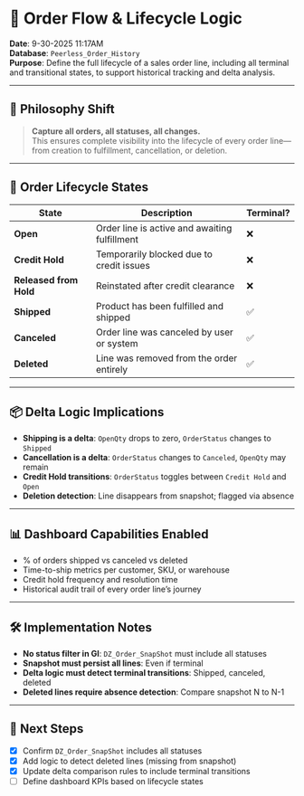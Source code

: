 # 🔄 Order Flow & Lifecycle Logic  
**Date**: 9-30-2025 11:17AM  
**Database**: `Peerless_Order_History`  
**Purpose**: Define the full lifecycle of a sales order line, including all terminal and transitional states, to support historical tracking and delta analysis.

---

## 🧠 Philosophy Shift

> **Capture all orders, all statuses, all changes.**  
> This ensures complete visibility into the lifecycle of every order line—from creation to fulfillment, cancellation, or deletion.

---

## 🧱 Order Lifecycle States

| State | Description | Terminal? |
|-------|-------------|-----------|
| **Open** | Order line is active and awaiting fulfillment | ❌ |
| **Credit Hold** | Temporarily blocked due to credit issues | ❌ |
| **Released from Hold** | Reinstated after credit clearance | ❌ |
| **Shipped** | Product has been fulfilled and shipped | ✅ |
| **Canceled** | Order line was canceled by user or system | ✅ |
| **Deleted** | Line was removed from the order entirely | ✅ |

---

## 📦 Delta Logic Implications

- **Shipping is a delta**: `OpenQty` drops to zero, `OrderStatus` changes to `Shipped`
- **Cancellation is a delta**: `OrderStatus` changes to `Canceled`, `OpenQty` may remain
- **Credit Hold transitions**: `OrderStatus` toggles between `Credit Hold` and `Open`
- **Deletion detection**: Line disappears from snapshot; flagged via absence

---

## 📊 Dashboard Capabilities Enabled

- % of orders shipped vs canceled vs deleted
- Time-to-ship metrics per customer, SKU, or warehouse
- Credit hold frequency and resolution time
- Historical audit trail of every order line’s journey

---

## 🛠 Implementation Notes

- **No status filter in GI**: `DZ_Order_SnapShot` must include all statuses
- **Snapshot must persist all lines**: Even if terminal
- **Delta logic must detect terminal transitions**: Shipped, canceled, deleted
- **Deleted lines require absence detection**: Compare snapshot N to N-1

---

## 🏁 Next Steps

- [x] Confirm `DZ_Order_SnapShot` includes all statuses
- [x] Add logic to detect deleted lines (missing from snapshot)
- [x] Update delta comparison rules to include terminal transitions
- [ ] Define dashboard KPIs based on lifecycle states